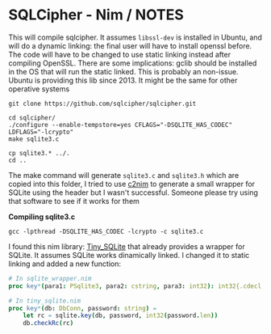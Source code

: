 SQLCipher - Nim / NOTES
===

This will compile sqlcipher. It assumes `libssl-dev` is installed in Ubuntu, and will do a dynamic linking: the final user will have to install openssl before. The code will have to be changed to use static linking instead after compiling OpenSSL. There are some implications: gclib should be installed in the OS that will run the static linked. This is probably an non-issue. Ubuntu is providing this lib since 2013. It might be the same for other operative systems

```
git clone https://github.com/sqlcipher/sqlcipher.git

cd sqlcipher/
./configure --enable-tempstore=yes CFLAGS="-DSQLITE_HAS_CODEC" LDFLAGS="-lcrypto"
make sqlite3.c

cp sqlite3.* ../.
cd ..
```

The make command will generate `sqlite3.c` and `sqlite3.h` which are copied into this folder, I tried to use [c2nim](https://github.com/nim-lang/c2nim) to generate a small wrapper for SQLite using the header but I wasn't successful. Someone please try using that software to see if it works for them


**Compiling sqlite3.c**
```
gcc -lpthread -DSQLITE_HAS_CODEC -lcrypto -c sqlite3.c
```

I found this nim library: [Tiny_SQLite](https://github.com/GULPF/tiny_sqlite/blob/master/src/tiny_sqlite/sqlite_wrapper.nim) that already provides a wrapper for SQLite. It assumes SQLite works dinamically linked. I changed it to static linking and added a new function:

```nim
# In sqlite_wrapper.nim
proc key*(para1: PSqlite3, para2: cstring, para3: int32): int32{.cdecl, importc: "sqlite3_key".}

# In tiny_sqlite.nim
proc key*(db: DbConn, password: string) =
    let rc = sqlite.key(db, password, int32(password.len))
    db.checkRc(rc)
```



